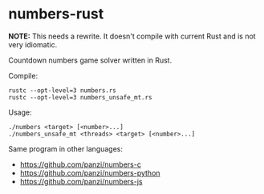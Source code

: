 numbers-rust
============

**NOTE:** This needs a rewrite. It doesn't compile with current Rust and is
not very idiomatic.

Countdown numbers game solver written in Rust.

Compile:

```
rustc --opt-level=3 numbers.rs
rustc --opt-level=3 numbers_unsafe_mt.rs
```

Usage:

```
./numbers <target> [<number>...]
./numbers_unsafe_mt <threads> <target> [<number>...]
```

Same program in other languages:
 * https://github.com/panzi/numbers-c
 * https://github.com/panzi/numbers-python
 * https://github.com/panzi/numbers-js
